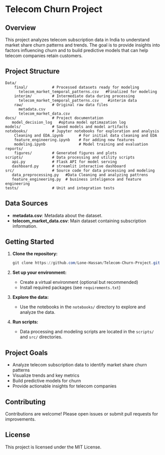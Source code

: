# Telecom Churn Project

## Overview
This project analyzes telecom subscription data in India to understand market share churn patterns and trends. The goal is to provide insights into factors influencing churn and to build predictive models that can help telecom companies retain customers.

## Project Structure
```
Data/
    final/           # Processed datasets ready for modeling
      telecom_market_temporal_patterns.csv   #Finalized for modeling  
    interim/         # Intermediate data during processing
      telecom_market_temporal_patterns.csv    #interim data
    raw/             # Original raw data files
      metadata.csv
      telecom_market_data.csv
docs/                # Project documentation
   model_decision_log   #optuna model optimazation log
models/              # Saved models and model artifacts
notebooks/           # Jupyter notebooks for exploration and analysis
    Cleaning and EDA.ipynb       # For initial data cleaning and EDA
    feature_engineering.ipynb    # For adding new features 
    modeling.ipynb               # Model training and evaluation
reports/
    figures/         # Generated figures and plots
scripts/             # Data processing and utility scripts
   api.py            # Flask API for model serving
   dashboard.py      # streamlit interactive dashboard
src/                 # Source code for data processing and modeling
   data_preprocessing.py   #Data Cleaning and analyzing pattrens
   feature_engineering.py  # business inteligence and feature engineering
tests/               # Unit and integration tests
```

## Data Sources
- **metadata.csv**: Metadata about the dataset.
- **telecom_market_data.csv**: Main dataset containing subscription information.

## Getting Started
1. **Clone the repository:**
   ```powershell
   git clone https://github.com/Lone-Hassan/Telecom-Churn-Project.git
   ```
2. **Set up your environment:**
   - Create a virtual environment (optional but recommended)
   - Install required packages (see `requirements.txt`)

3. **Explore the data:**
   - Use the notebooks in the `notebooks/` directory to explore and analyze the data.

4. **Run scripts:**
   - Data processing and modeling scripts are located in the `scripts/` and `src/` directories.

## Project Goals
- Analyze telecom subscription data to identify market share churn patterns
- Visualize trends and key metrics
- Build predictive models for churn
- Provide actionable insights for telecom companies

## Contributing
Contributions are welcome! Please open issues or submit pull requests for improvements.

## License
This project is licensed under the MIT License.
